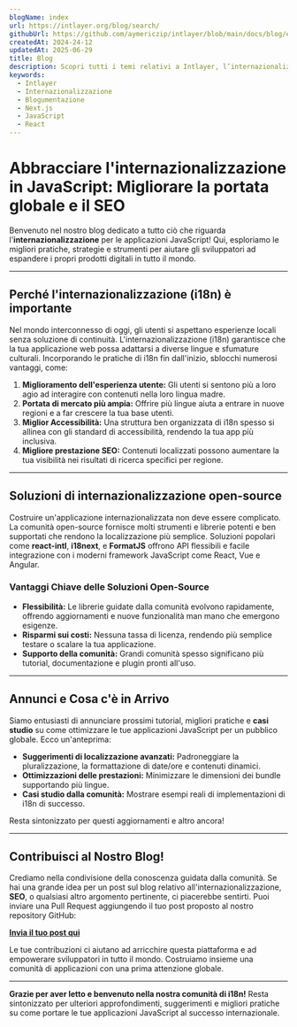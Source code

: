```yaml
---
blogName: index
url: https://intlayer.org/blog/search/
githubUrl: https://github.com/aymericzip/intlayer/blob/main/docs/blog/en/index.md
createdAt: 2024-24-12
updatedAt: 2025-06-29
title: Blog
description: Scopri tutti i temi relativi a Intlayer, l’internazionalizzazione e altro
keywords:
  - Intlayer
  - Internazionalizzazione
  - Blogumentazione
  - Next.js
  - JavaScript
  - React
---
```


# Abbracciare l'internazionalizzazione in JavaScript: Migliorare la portata globale e il SEO

Benvenuto nel nostro blog dedicato a tutto ciò che riguarda l'**internazionalizzazione** per le applicazioni JavaScript! Qui, esploriamo le migliori pratiche, strategie e strumenti per aiutare gli sviluppatori ad espandere i propri prodotti digitali in tutto il mondo.

---

## Perché l'internazionalizzazione (i18n) è importante

Nel mondo interconnesso di oggi, gli utenti si aspettano esperienze locali senza soluzione di continuità. L'internazionalizzazione (i18n) garantisce che la tua applicazione web possa adattarsi a diverse lingue e sfumature culturali. Incorporando le pratiche di i18n fin dall'inizio, sblocchi numerosi vantaggi, come:

1. **Miglioramento dell'esperienza utente:** Gli utenti si sentono più a loro agio ad interagire con contenuti nella loro lingua madre.
2. **Portata di mercato più ampia:** Offrire più lingue aiuta a entrare in nuove regioni e a far crescere la tua base utenti.
3. **Miglior Accessibilità:** Una struttura ben organizzata di i18n spesso si allinea con gli standard di accessibilità, rendendo la tua app più inclusiva.
4. **Migliore prestazione SEO:** Contenuti localizzati possono aumentare la tua visibilità nei risultati di ricerca specifici per regione.

---

## Soluzioni di internazionalizzazione open-source

Costruire un'applicazione internazionalizzata non deve essere complicato. La comunità open-source fornisce molti strumenti e librerie potenti e ben supportati che rendono la localizzazione più semplice. Soluzioni popolari come **react-intl**, **i18next**, e **FormatJS** offrono API flessibili e facile integrazione con i moderni framework JavaScript come React, Vue e Angular.

### Vantaggi Chiave delle Soluzioni Open-Source

- **Flessibilità:** Le librerie guidate dalla comunità evolvono rapidamente, offrendo aggiornamenti e nuove funzionalità man mano che emergono esigenze.
- **Risparmi sui costi:** Nessuna tassa di licenza, rendendo più semplice testare o scalare la tua applicazione.
- **Supporto della comunità:** Grandi comunità spesso significano più tutorial, documentazione e plugin pronti all'uso.

---

## Annunci e Cosa c'è in Arrivo

Siamo entusiasti di annunciare prossimi tutorial, migliori pratiche e **casi studio** su come ottimizzare le tue applicazioni JavaScript per un pubblico globale. Ecco un'anteprima:

- **Suggerimenti di localizzazione avanzati:** Padroneggiare la pluralizzazione, la formattazione di date/ore e contenuti dinamici.
- **Ottimizzazioni delle prestazioni:** Minimizzare le dimensioni dei bundle supportando più lingue.
- **Casi studio dalla comunità:** Mostrare esempi reali di implementazioni di i18n di successo.

Resta sintonizzato per questi aggiornamenti e altro ancora!

---

## Contribuisci al Nostro Blog!

Crediamo nella condivisione della conoscenza guidata dalla comunità. Se hai una grande idea per un post sul blog relativo all'internazionalizzazione, **SEO**, o qualsiasi altro argomento pertinente, ci piacerebbe sentirti. Puoi inviare una Pull Request aggiungendo il tuo post proposto al nostro repository GitHub:

[**Invia il tuo post qui**](https://github.com/aymericzip/intlayer/blob/main/docs/blog)

Le tue contribuzioni ci aiutano ad arricchire questa piattaforma e ad empowerare sviluppatori in tutto il mondo. Costruiamo insieme una comunità di applicazioni con una prima attenzione globale.

---

**Grazie per aver letto e benvenuto nella nostra comunità di i18n!** Resta sintonizzato per ulteriori approfondimenti, suggerimenti e migliori pratiche su come portare le tue applicazioni JavaScript al successo internazionale.

